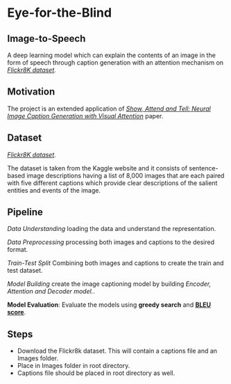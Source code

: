 # Eye-for-the-Blind
## Image-to-Speech
A deep learning model which can explain the contents of an image in the form of speech through caption generation with an attention mechanism on *[Flickr8K dataset](https://www.kaggle.com/adityajn105/flickr8k)*.

## Motivation

The project is an extended application of *[Show, Attend and Tell: Neural Image Caption Generation with Visual Attention](https://arxiv.org/abs/1502.03044)* paper.

## Dataset


*[Flickr8K dataset](https://www.kaggle.com/adityajn105/flickr8k)*. 

The dataset is taken from the Kaggle website and it consists of sentence-based image descriptions having a list of 8,000 images that are each paired with five different captions which provide clear descriptions of the salient entities and events of the image.

## Pipeline

*Data Understanding* loading the data and understand the representation.  

*Data Preprocessing* processing both images and captions to the desired format.  

*Train-Test Split* Combining both images and captions to create the train and test dataset.  

*Model Building* create the image captioning model by building *Encoder, Attention and Decoder model.*. 

**Model Evaluation**: Evaluate the models using **greedy search** and **[BLEU score](https://cloud.google.com/translate/automl/docs/evaluate#:~:text=BLEU%20(BiLingual%20Evaluation%20Understudy)%20is,of%20high%20quality%20reference%20translations.)**.

## Steps
 - Download the Flickr8k dataset. This will contain a captions file and an Images folder.   
 - Place in Images folder in root directory.  
 - Captions file should be placed in root directory as well.  
